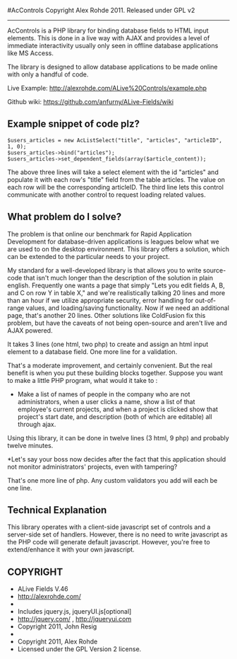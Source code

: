 #AcControls
Copyright Alex Rohde 2011. Released under GPL v2
* * *
AcControls is a PHP library for binding database fields to HTML input elements. This is done in a live way with AJAX and provides a level of immediate interactivity usually only seen in offline database applications like MS Access.

The library is designed to allow database applications to be made online with only a handful of code.

Live Example:
http://alexrohde.com/ALive%20Controls/example.php

Github wiki:
https://github.com/anfurny/ALive-Fields/wiki

Example snippet of code plz?
----------------------------------------------------------------
	$users_articles = new AcListSelect("title", "articles", "articleID", 1, 0);
	$users_articles->bind("articles");
	$users_articles->set_dependent_fields(array($article_content));

The above three lines will take a select element with the id "articles" and populate it with each row's "title" field from the table articles. The value on each row will be the corresponding articleID. The third line lets this control communicate with another control to request loading related values.

What problem do I solve?
----------------------------------------------------------------
The problem is that online our benchmark for Rapid Application Development for database-driven applications is leagues below what we are used to on the desktop environment. This library offers a solution, which can be extended to the particular needs to your project.

My standard for a well-developed library is that allows you to write source-code that isn't much longer than the description of the solution in plain english. Frequently one wants a page that simply "Lets you edit fields A, B, and C on row Y in table X," and we're realistically talking 20 lines and more than an hour if we utilize appropriate security, error handling for out-of-range values, and loading/saving functionality. Now if we need an additional page, that's another 20 lines. Other solutions like ColdFusion fix this problem, but have the caveats of not being open-source and aren't live and AJAX powered.

It takes 3 lines (one html, two php) to create and assign an html input element to a database field. One more line for a validation. 

That's a moderate improvement, and certainly convenient. But the real benefit is when you put these building blocks together. Suppose you want to make a little PHP program, what would it take to :

* Make a list of names of people in the company who are not administrators, when a user clicks a name, show a list of that employee's current projects, and when a project is clicked show that project's start date, and description (both of which are editable) all through ajax. 

Using this library, it can be done in twelve lines (3 html, 9 php) and probably twelve minutes. 

*Let's say your boss now decides after the fact that this application should not monitor administrators' projects, even with tampering?

That's one more line of php. Any custom validators you add will each be one line.



Technical Explanation
----------------------------------------------------------------
This library operates with a client-side javascript set of controls and a server-side set of handlers. However, there is no need to write javascript as the PHP code will generate default javascript. However, you're free to extend/enhance it with your own javascript.



COPYRIGHT
----------------------------------------------------------------
 * ALive Fields V.46
 * http://alexrohde.com/
 *
 * Includes jquery.js, jqueryUI.js[optional]
 * http://jquery.com/ , http://jqueryui.com
 * Copyright 2011, John Resig
 *
 * Copyright 2011, Alex Rohde
 * Licensed under the GPL Version 2 license.
 

